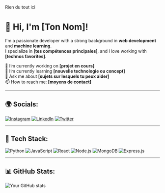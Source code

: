 Rien du tout ici
# 👋 Hi, I'm [Ton Nom]!

I'm a passionate developer with a strong background in **web development** and **machine learning**.  
I specialize in **[tes compétences principales]**, and I love working with **[technos favorites]**.

🔭 I’m currently working on **[projet en cours]**  
🌱 I’m currently learning **[nouvelle technologie ou concept]**  
💬 Ask me about **[sujets sur lesquels tu peux aider]**  
📫 How to reach me: **[moyens de contact]**  

---

## 🌍 Socials:

[![Instagram](https://img.shields.io/badge/Instagram-%23E4405F.svg?&style=for-the-badge&logo=instagram&logoColor=white)](https://instagram.com/tonpseudo)
[![LinkedIn](https://img.shields.io/badge/LinkedIn-%230077B5.svg?&style=for-the-badge&logo=linkedin&logoColor=white)](https://linkedin.com/in/tonpseudo)
[![Twitter](https://img.shields.io/badge/Twitter-%231DA1F2.svg?&style=for-the-badge&logo=twitter&logoColor=white)](https://twitter.com/tonpseudo)

---

## 🚀 Tech Stack:

![Python](https://img.shields.io/badge/Python-%2314354C.svg?&style=for-the-badge&logo=python&logoColor=white)
![JavaScript](https://img.shields.io/badge/JavaScript-%23F7DF1E.svg?&style=for-the-badge&logo=javascript&logoColor=black)
![React](https://img.shields.io/badge/React-%2361DAFB.svg?&style=for-the-badge&logo=react&logoColor=black)
![Node.js](https://img.shields.io/badge/Node.js-%2343853D.svg?&style=for-the-badge&logo=node.js&logoColor=white)
![MongoDB](https://img.shields.io/badge/MongoDB-%2347A248.svg?&style=for-the-badge&logo=mongodb&logoColor=white)
![Express.js](https://img.shields.io/badge/Express.js-%23000000.svg?&style=for-the-badge&logo=express&logoColor=white)

---

## 📊 GitHub Stats:

![Your GitHub stats](https://github-readme-stats.vercel.app/api?username=tonpseudo&show_icons=true&theme=dark)

